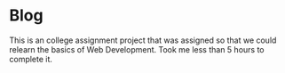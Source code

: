 # Blog
This is an college assignment project that was assigned so that we could relearn the basics of Web Development.
Took me less than 5 hours to complete it.
